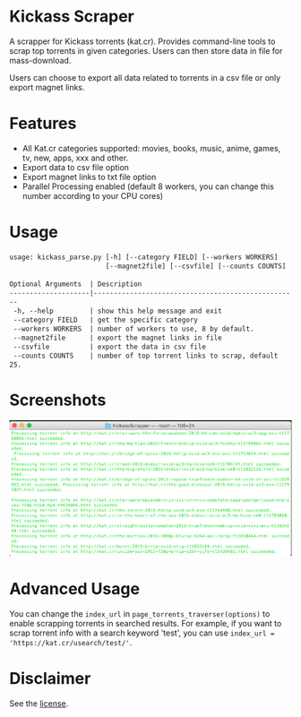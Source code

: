 # Kickass Scraper

A scrapper for Kickass torrents (kat.cr). Provides command-line tools to scrap top torrents in given categories. Users can then store data in file for mass-download.

Users can choose to export all data related to torrents in a csv file or only export magnet links.

# Features
* All Kat.cr categories supported: movies, books, music, anime, games, tv, new, apps, xxx and other. 
* Export data to csv file option
* Export magnet links to txt file option
* Parallel Processing enabled (default 8 workers, you can change this number according to your CPU cores)


# Usage
```
usage: kickass_parse.py [-h] [--category FIELD] [--workers WORKERS]
                        [--magnet2file] [--csvfile] [--counts COUNTS]

Optional Arguments  | Description
--------------------|---------------------------------------------------
 -h, --help         | show this help message and exit
 --category FIELD   | get the specific category
 --workers WORKERS  | number of workers to use, 8 by default.
 --magnet2file      | export the magnet links in file
 --csvfile          | export the data in csv file
 --counts COUNTS    | number of top torrent links to scrap, default 25.
```

# Screenshots
![movies](/screenshots/movies.png)


# Advanced Usage
You can change the `index_url` in `page_torrents_traverser(options)` to enable scrapping torrents in searched results. For example, if you want to scrap torrent info with a search keyword 'test', you can use `index_url = 'https://kat.cr/usearch/test/'`.

# Disclaimer
See the [license](license.md).
